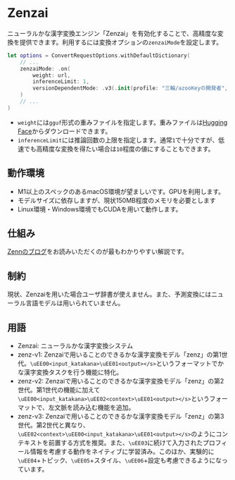 # Zenzai

ニューラルかな漢字変換エンジン「Zenzai」を有効化することで、高精度な変換を提供できます。利用するには変換オプションの`zenzaiMode`を設定します。

```swift
let options = ConvertRequestOptions.withDefaultDictionary(
    // ...
    zenzaiMode: .on(
        weight: url,
        inferenceLimit: 1,
        versionDependentMode: .v3(.init(profile: "三輪/azooKeyの開発者", leftSideContext: "私の名前は"))
    )
    // ...
)
```

* `weight`には`gguf`形式の重みファイルを指定します。重みファイルは[Hugging Face](https://huggingface.co/Miwa-Keita/zenz-v3-small-gguf)からダウンロードできます。
* `inferenceLimit`には推論回数の上限を指定します。通常`1`で十分ですが、低速でも高精度な変換を得たい場合は`10`程度の値にすることもできます。

## 動作環境
* M1以上のスペックのあるmacOS環境が望ましいです。GPUを利用します。
* モデルサイズに依存しますが、現状150MB程度のメモリを必要とします
* Linux環境・Windows環境でもCUDAを用いて動作します。

## 仕組み
[Zennのブログ](https://zenn.dev/azookey/articles/ea15bacf81521e)をお読みいただくのが最もわかりやすい解説です。

## 制約
現状、Zenzaiを用いた場合ユーザ辞書が使えません。また、予測変換にはニューラル言語モデルは用いられていません。

## 用語
* Zenzai: ニューラルかな漢字変換システム
* zenz-v1: Zenzaiで用いることのできるかな漢字変換モデル「zenz」の第1世代。`\uEE00<input_katakana>\uEE01<output></s>`というフォーマットでかな漢字変換タスクを行う機能に特化。
* zenz-v2: Zenzaiで用いることのできるかな漢字変換モデル「zenz」の第2世代。第1世代の機能に加えて`\uEE00<input_katakana>\uEE02<context>\uEE01<output></s>`というフォーマットで、左文脈を読み込む機能を追加。
* zenz-v3: Zenzaiで用いることのできるかな漢字変換モデル「zenz」の第3世代。第2世代と異なり、`\uEE02<context>\uEE00<input_katakana>\uEE01<output></s>`のようにコンテキストを前置する方式を推奨。また、`\uEE03`に続けて入力されたプロフィール情報を考慮する動作をネイティブに学習済み。このほか、実験的に`\uEE04`+トピック、`\uEE05`+スタイル、`\uEE06`+設定も考慮できるようになっています。
